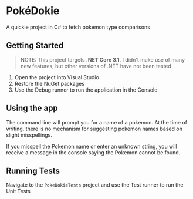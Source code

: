 # PokéDokie

A quickie project in C# to fetch pokemon type comparisons

## Getting Started

> NOTE: This project targets **.NET Core 3.1**. I didn't make use of many new features, but other versions of .NET have not been tested

1. Open the project into Visual Studio
1. Restore the NuGet packages
1. Use the Debug runner to run the application in the Console

## Using the app

The command line will prompt you for a name of a pokemon. At the time of writing, there is no mechanism for suggesting pokemon names based on slight misspellings.

If you misspell the Pokemon name or enter an unknown string, you will receive a message in the console saying the Pokemon cannot be found.

## Running Tests

Navigate to the `PokeDokieTests` project and use the Test runner to run the Unit Tests
